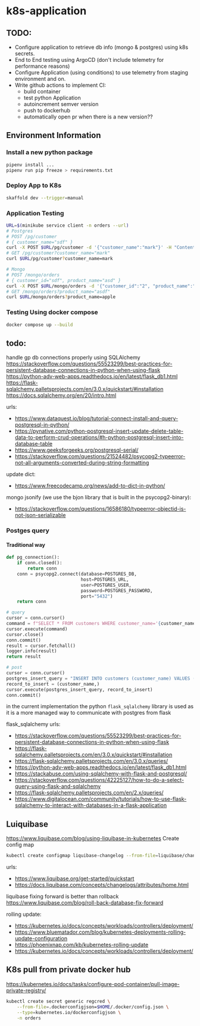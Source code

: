 # k8s-application

## TODO:
- Configure application to retrieve db info (mongo & postgres) using k8s secrets.
- End to End testing using ArgoCD (don't include telemetry for performance reasons)
- Configure Application (using conditions) to use telemetry from staging environment and on.
- Write github actions to implement CI:
  - build container
  - test python Application
  - autoincrement semver version
  - push to dockerhub
  - automatically open pr when there is a new version??

## Environment Information

### Install a new python package

``` bash
pipenv install ...
pipenv run pip freeze > requirements.txt
```

### Deploy App to K8s 
``` bash
skaffold dev --trigger=manual
```

### Application Testing

``` bash
URL=$(minikube service client -n orders --url)
# Postgres
# POST /pg/customer
# { customer_name="sdf" }
curl -X POST $URL/pg/customer -d '{"customer_name":"mark"}' -H "Content-Type: application/json"
# GET /pg/customer?customer_name="mark"
curl $URL/pg/customer?customer_name=mark

# Mongo
# POST /mongo/orders
# { customer_id="sdf", product_name="asd" }
curl -X POST $URL/mongo/orders -d '{"customer_id":"2", "product_name":"apple"}' -H "Content-Type: application/json"
# GET /mongo/orders?product_name="asdf"
curl $URL/mongo/orders?product_name=apple
```

### Testing Using docker compose

``` bash 
docker compose up --build 
```

## todo:
handle gp db connections properly using SQLAlchemy
https://stackoverflow.com/questions/55523299/best-practices-for-persistent-database-connections-in-python-when-using-flask
https://python-adv-web-apps.readthedocs.io/en/latest/flask_db1.html
https://flask-sqlalchemy.palletsprojects.com/en/3.0.x/quickstart/#installation
https://docs.sqlalchemy.org/en/20/intro.html



urls:
- https://www.dataquest.io/blog/tutorial-connect-install-and-query-postgresql-in-python/
- https://pynative.com/python-postgresql-insert-update-delete-table-data-to-perform-crud-operations/#h-python-postgresql-insert-into-database-table
- https://www.geeksforgeeks.org/postgresql-serial/
- https://stackoverflow.com/questions/21524482/psycopg2-typeerror-not-all-arguments-converted-during-string-formatting


update dict:
- https://www.freecodecamp.org/news/add-to-dict-in-python/

mongo jsonify (we use the bjon library that is built in the psycopg2-binary):
- https://stackoverflow.com/questions/16586180/typeerror-objectid-is-not-json-serializable


### Postges query
#### Traditional way
``` python
def pg_connection():
    if conn.closed():
        return conn
    conn = psycopg2.connect(database=POSTGRES_DB,
                            host=POSTGRES_URL,
                            user=POSTGRES_USER,
                            password=POSTGRES_PASSWORD,
                            port="5432")
    return conn

# query
cursor = conn.cursor()
command = f"SELECT * FROM customers WHERE customer_name='{customer_name}'"
cursor.execute(command)
cursor.close()
conn.commit()
result = cursor.fetchall()
logger.info(result)
return result

# post
cursor = conn.cursor()
postgres_insert_query = "INSERT INTO customers (customer_name) VALUES (%s)"
record_to_insert = (customer_name,)
cursor.execute(postgres_insert_query, record_to_insert)
conn.commit()
```

in the current implementation the python `flask_sqlalchemy` library is used as it is a more managed way to communicate with postgres from flask

flask_sqlalchemy urls:
- https://stackoverflow.com/questions/55523299/best-practices-for-persistent-database-connections-in-python-when-using-flask
- https://flask-sqlalchemy.palletsprojects.com/en/3.0.x/quickstart/#installation
- https://flask-sqlalchemy.palletsprojects.com/en/3.0.x/queries/
- https://python-adv-web-apps.readthedocs.io/en/latest/flask_db1.html
- https://stackabuse.com/using-sqlalchemy-with-flask-and-postgresql/
- https://stackoverflow.com/questions/42225127/how-to-do-a-select-query-using-flask-and-sqlalchemy
- https://flask-sqlalchemy.palletsprojects.com/en/2.x/queries/
- https://www.digitalocean.com/community/tutorials/how-to-use-flask-sqlalchemy-to-interact-with-databases-in-a-flask-application


## Luiquibase
https://www.liquibase.com/blog/using-liquibase-in-kubernetes
Create config map
``` bash
kubectl create configmap liquibase-changelog --from-file=liquibase/changelog.xml -n orders -o yaml --dry-run=client  | kubectl apply -f -
```

urls:
- https://www.liquibase.org/get-started/quickstart
- https://docs.liquibase.com/concepts/changelogs/attributes/home.html

liquibase fixing forward is better than rollback
https://www.liquibase.com/blog/roll-back-database-fix-forward

rolling update: 
- https://kubernetes.io/docs/concepts/workloads/controllers/deployment/
- https://www.bluematador.com/blog/kubernetes-deployments-rolling-update-configuration
- https://phoenixnap.com/kb/kubernetes-rolling-update
- https://kubernetes.io/docs/concepts/workloads/controllers/deployment/


## K8s pull from private docker hub
https://kubernetes.io/docs/tasks/configure-pod-container/pull-image-private-registry/
``` bash
kubectl create secret generic regcred \
    --from-file=.dockerconfigjson=$HOME/.docker/config.json \
    --type=kubernetes.io/dockerconfigjson \
    -n orders

```